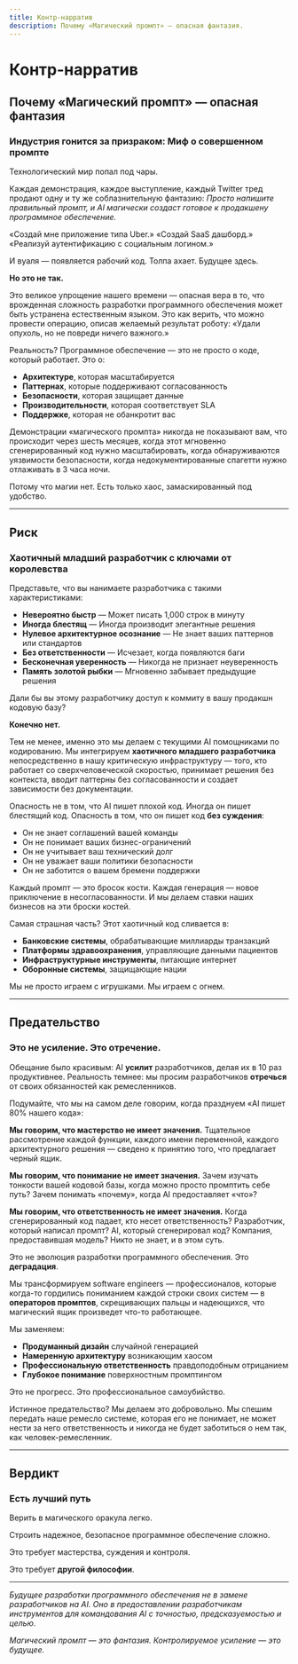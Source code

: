 ```yaml
---
title: Контр-нарратив
description: Почему «Магический промпт» — опасная фантазия.
---
```


# Контр-нарратив

## Почему «Магический промпт» — опасная фантазия

### Индустрия гонится за призраком: Миф о совершенном промпте

Технологический мир попал под чары.

Каждая демонстрация, каждое выступление, каждый Twitter тред продают одну и ту же соблазнительную фантазию: _Просто напишите правильный промпт, и AI магически создаст готовое к продакшену программное обеспечение._

«Создай мне приложение типа Uber.»
«Создай SaaS дашборд.»
«Реализуй аутентификацию с социальным логином.»

И вуаля — появляется рабочий код. Толпа ахает. Будущее здесь.

**Но это не так.**

Это великое упрощение нашего времени — опасная вера в то, что врожденная сложность разработки программного обеспечения может быть устранена естественным языком. Это как верить, что можно провести операцию, описав желаемый результат роботу: «Удали опухоль, но не повреди ничего важного.»

Реальность? Программное обеспечение — это не просто о коде, который работает. Это о:

- **Архитектуре**, которая масштабируется
- **Паттернах**, которые поддерживают согласованность
- **Безопасности**, которая защищает данные
- **Производительности**, которая соответствует SLA
- **Поддержке**, которая не обанкротит вас

Демонстрации «магического промпта» никогда не показывают вам, что происходит через шесть месяцев, когда этот мгновенно сгенерированный код нужно масштабировать, когда обнаруживаются уязвимости безопасности, когда недокументированные спагетти нужно отлаживать в 3 часа ночи.

Потому что магии нет. Есть только хаос, замаскированный под удобство.

---

## Риск

### Хаотичный младший разработчик с ключами от королевства

Представьте, что вы нанимаете разработчика с такими характеристиками:

- **Невероятно быстр** — Может писать 1,000 строк в минуту
- **Иногда блестящ** — Иногда производит элегантные решения
- **Нулевое архитектурное осознание** — Не знает ваших паттернов или стандартов
- **Без ответственности** — Исчезает, когда появляются баги
- **Бесконечная уверенность** — Никогда не признает неуверенность
- **Память золотой рыбки** — Мгновенно забывает предыдущие решения

Дали бы вы этому разработчику доступ к коммиту в вашу продакшн кодовую базу?

**Конечно нет.**

Тем не менее, именно это мы делаем с текущими AI помощниками по кодированию. Мы интегрируем **хаотичного младшего разработчика** непосредственно в нашу критическую инфраструктуру — того, кто работает со сверхчеловеческой скоростью, принимает решения без контекста, вводит паттерны без согласованности и создает зависимости без документации.

Опасность не в том, что AI пишет плохой код. Иногда он пишет блестящий код. Опасность в том, что он пишет код **без суждения**:

- Он не знает соглашений вашей команды
- Он не понимает ваших бизнес-ограничений
- Он не учитывает ваш технический долг
- Он не уважает ваши политики безопасности
- Он не заботится о вашем бремени поддержки

Каждый промпт — это бросок кости. Каждая генерация — новое приключение в несогласованности. И мы делаем ставки наших бизнесов на эти броски костей.

Самая страшная часть? Этот хаотичный код сливается в:

- **Банковские системы**, обрабатывающие миллиарды транзакций
- **Платформы здравоохранения**, управляющие данными пациентов
- **Инфраструктурные инструменты**, питающие интернет
- **Оборонные системы**, защищающие нации

Мы не просто играем с игрушками. Мы играем с огнем.

---

## Предательство

### Это не усиление. Это отречение.

Обещание было красивым: AI **усилит** разработчиков, делая их в 10 раз продуктивнее. Реальность темнее: мы просим разработчиков **отречься** от своих обязанностей как ремесленников.

Подумайте, что мы на самом деле говорим, когда празднуем «AI пишет 80% нашего кода»:

**Мы говорим, что мастерство не имеет значения.**
Тщательное рассмотрение каждой функции, каждого имени переменной, каждого архитектурного решения — сведено к принятию того, что предлагает черный ящик.

**Мы говорим, что понимание не имеет значения.**
Зачем изучать тонкости вашей кодовой базы, когда можно просто промптить себе путь? Зачем понимать «почему», когда AI предоставляет «что»?

**Мы говорим, что ответственность не имеет значения.**
Когда сгенерированный код падает, кто несет ответственность? Разработчик, который написал промпт? AI, который сгенерировал код? Компания, предоставившая модель? Никто не знает, и в этом суть.

Это не эволюция разработки программного обеспечения. Это **деградация**.

Мы трансформируем software engineers — профессионалов, которые когда-то гордились пониманием каждой строки своих систем — в **операторов промптов**, скрещивающих пальцы и надеющихся, что магический ящик произведет что-то работающее.

Мы заменяем:

- **Продуманный дизайн** случайной генерацией
- **Намеренную архитектуру** возникающим хаосом
- **Профессиональную ответственность** правдоподобным отрицанием
- **Глубокое понимание** поверхностным промптингом

Это не прогресс. Это профессиональное самоубийство.

Истинное предательство? Мы делаем это добровольно. Мы спешим передать наше ремесло системе, которая его не понимает, не может нести за него ответственность и никогда не будет заботиться о нем так, как человек-ремесленник.

---

## Вердикт

### Есть лучший путь

Верить в магического оракула легко.

Строить надежное, безопасное программное обеспечение сложно.

Это требует мастерства, суждения и контроля.

Это требует **другой философии**.

<PageCTA
  title="Откройте для себя другой путь"
  subtitle="Узнайте, как Контролируемое Усиление трансформирует AI из оракула в инструмент точности"
  buttonText="Прочитайте нашу философию"
  buttonLink="/ru/philosophy"
  buttonStyle="secondary"
/>

---

_Будущее разработки программного обеспечения не в замене разработчиков на AI. Оно в предоставлении разработчикам инструментов для командования AI с точностью, предсказуемостью и целью._

_Магический промпт — это фантазия. Контролируемое усиление — это будущее._
